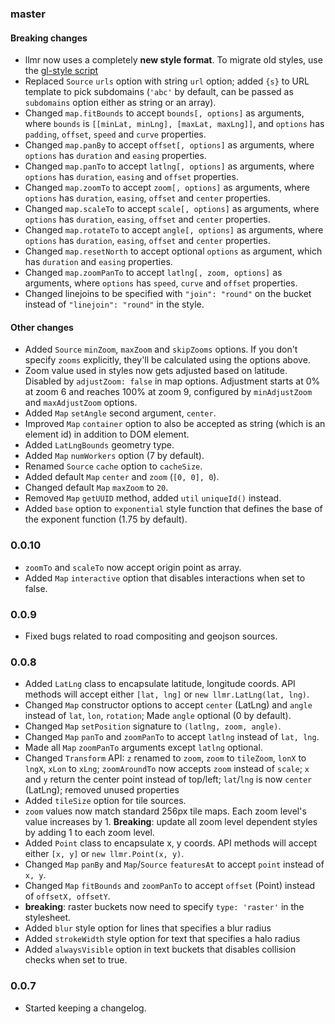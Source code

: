 ### master

#### Breaking changes

- llmr now uses a completely **new style format**.
To migrate old styles, use the [gl-style script](https://github.com/mapbox/gl-style)
- Replaced `Source` `urls` option with string `url` option; added `{s}` to URL template to pick subdomains
(`'abc'` by default, can be passed as `subdomains` option either as string or an array).
- Changed `map.fitBounds` to accept `bounds[, options]` as arguments, where `bounds` is `[[minLat, minLng], [maxLat, maxLng]]`,
and `options` has `padding`, `offset`, `speed` and `curve` properties.
- Changed `map.panBy` to accept `offset[, options]` as arguments, where `options` has `duration` and `easing` properties.
- Changed `map.panTo` to accept `latlng[, options]` as arguments, where `options` has `duration`, `easing` and `offset` properties.
- Changed `map.zoomTo` to accept `zoom[, options]` as arguments, where `options` has `duration`, `easing`,  `offset` and `center` properties.
- Changed `map.scaleTo` to accept `scale[, options]` as arguments, where `options` has `duration`, `easing`, `offset` and `center` properties.
- Changed `map.rotateTo` to accept `angle[, options]` as arguments, where `options` has `duration`, `easing`, `offset` and `center` properties.
- Changed `map.resetNorth` to accept optional `options` as argument, which has `duration` and `easing` properties.
- Changed `map.zoomPanTo` to accept `latlng[, zoom, options]` as arguments,
where `options` has `speed`, `curve` and `offset` properties.
- Changed linejoins to be specified with `"join": "round"` on the bucket instead of `"linejoin": "round"` in the style.

#### Other changes

- Added `Source` `minZoom`, `maxZoom` and `skipZooms` options. If you don't specify `zooms` explicitly,
they'll be calculated using the options above.
- Zoom value used in styles now gets adjusted based on latitude. Disabled by `adjustZoom: false` in map options.
Adjustment starts at 0% at zoom 6 and reaches 100% at zoom 9, configured by `minAdjustZoom` and `maxAdjustZoom` options.
- Added `Map` `setAngle` second argument, `center`.
- Improved `Map` `container` option to also be accepted as string (which is an element id) in addition to DOM element.
- Added `LatLngBounds` geometry type.
- Added `Map` `numWorkers` option (7 by default).
- Renamed `Source` `cache` option to `cacheSize`.
- Added default `Map` `center` and `zoom` (`[0, 0], 0`).
- Changed default `Map` `maxZoom` to `20`.
- Removed `Map` `getUUID` method, added `util` `uniqueId()` instead.
- Added `base` option to `exponential` style function that defines the base of the exponent function (1.75 by default).

### 0.0.10

- `zoomTo` and `scaleTo` now accept origin point as array.
- Added `Map` `interactive` option that disables interactions when set to false.

### 0.0.9

- Fixed bugs related to road compositing and geojson sources.

### 0.0.8

- Added `LatLng` class to encapsulate latitude, longitude coords.
  API methods will accept either `[lat, lng]` or `new llmr.LatLng(lat, lng)`.
- Changed `Map` constructor options to accept `center` (LatLng) and `angle` instead of `lat`, `lon`, `rotation`;
  Made `angle` optional (0 by default).
- Changed `Map` `setPosition` signature to `(latlng, zoom, angle)`.
- Changed `Map` `panTo` and `zoomPanTo` to accept `latlng` instead of `lat, lng`.
- Made all `Map` `zoomPanTo` arguments except `latlng` optional.
- Changed `Transform` API: `z` renamed to `zoom`, `zoom` to `tileZoom`, `lonX` to `lngX`, `xLon` to `xLng`;
`zoomAroundTo` now accepts `zoom` instead of `scale`; `x` and `y` return the center point instead of top/left;
`lat`/`lng` is now `center` (LatLng); removed unused properties
- Added `tileSize` option for tile sources.
- `zoom` values now match standard 256px tile maps. Each zoom level's value increases by 1.
  **Breaking**: update all zoom level dependent styles by adding 1 to each zoom level.
- Added `Point` class to encapsulate x, y coords.
  API methods will accept either `[x, y]` or `new llmr.Point(x, y)`.
- Changed `Map` `panBy` and `Map`/`Source` `featuresAt` to accept `point` instead of `x, y`.
- Changed `Map` `fitBounds` and `zoomPanTo` to accept `offset` (Point) instead of `offsetX, offsetY`.
- **breaking**: raster buckets now need to specify `type: 'raster'` in the stylesheet.
- Added `blur` style option for lines that specifies a blur radius
- Added `strokeWidth` style option for text that specifies a halo radius
- Added `alwaysVisible` option in text buckets that disables collision checks when set to true.

### 0.0.7

- Started keeping a changelog.
